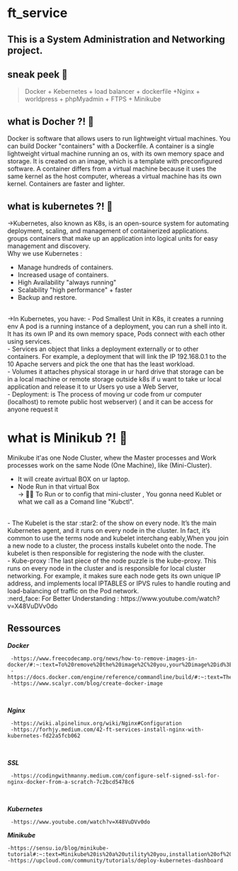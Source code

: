 # ft_service
## This is a System Administration and Networking project.

 ## sneak peek :monocle_face:
  > Docker + Kebernetes + load balancer + dockerfile +Nginx + worldpress + phpMyadmin + FTPS + Minikube
  ## what is Docher ?! :thought_balloon:
 Docker is software that allows users to run lightweight virtual machines. You can build Docker "containers" with a Dockerfile. A container is a single lightweight virtual machine running an os, with its own memory space and storage. It is created on an image, which is a template with preconfigured software. A container differs from a virtual machine because it uses the same kernel as the host computer, whereas a virtual machine has its own kernel. Containers are faster and lighter.
 ## what is kubernetes ?! :thinking:
→Kubernetes, also known as K8s, is an open-source system for automating deployment, scaling, and management of containerized applications. groups containers that make up an application into logical units for easy management and discovery.
<br>
Why we use Kubernetes : 
<br>
- Manage hundreds of containers.
- Increased usage of containers.
- High Availability "always running"
- Scalability "high performance" + faster
- Backup and restore.
 <br>
→In Kubernetes, you have:
- Pod Smallest Unit in K8s, it creates a running env A pod is a running instance of a deployment, you can run a shell into it. It has its own IP       and its own memory space, Pods connect with each other using services.
 <br>
  - Services an object that links a deployment externally or to other containers. For example, a deployment that will link the IP 192.168.0.1 to the 10 Apache servers and pick the one that has the least workload.
<br>
- Volumes it attaches physical storage in ur hard drive that storage can be in a local machine or remote storage  outside k8s
if u want to take ur local application and release it to ur Users yo use a Web Server,
<br>
- Deployment: is The process of  moving ur code  from ur computer (localhost) to  remote public host webserver) ( and it can be access for anyone request it 

# what is Minikub ?! :thought_balloon:
Minikube it'as one Node Cluster, whew the Master processes and Work processes work on the same Node (One Machine), like (Mini-Cluster). <br>
- It will create avirtual BOX on ur laptop.
- Node Run in that  virtual Box <br>
-> :running_woman: To Run  or to config that mini-cluster , You gonna need Kublet or what we call as a Comand line "Kubctl".
<br>
- The Kubelet is the star :star2:	 of the show on every node. It’s the main Kubernetes agent, and it runs on every node in the cluster. In fact, it’s common to use the terms node and kubelet interchang eably,When you join a new node to a cluster, the process installs kubelet onto the node. The kubelet is then responsible for registering the node with the cluster.
<br>
 - Kube-proxy :The last piece of the node puzzle is the kube-proxy. This runs on every node in the cluster and is responsible for local cluster networking. For example, it  makes sure each node gets its own unique IP address, and implements local IPTABLES or IPVS rules to handle routing and load-balancing of traffic on the Pod network.
 <br>
  :nerd_face: For Better Understanding : https://www.youtube.com/watch?v=X48VuDVv0do
 
## Ressources

***Docker***
 
     -https://www.freecodecamp.org/news/how-to-remove-images-in-docker/#:~:text=To%20remove%20the%20image%2C%20you,your%2Dimage%2Did%3E%20.
     -https://docs.docker.com/engine/reference/commandline/build/#:~:text=The%20docker%20build%20command%20builds,a%20file%20in%20the%20context.
     -https://www.scalyr.com/blog/create-docker-image
   
  <br>
  
***Nginx***

     -https://wiki.alpinelinux.org/wiki/Nginx#Configuration
     -https://forhjy.medium.com/42-ft-services-install-nginx-with-kubernetes-fd22a5fcb062
      
  <br>
  
***SSL***

     -https://codingwithmanny.medium.com/configure-self-signed-ssl-for-nginx-docker-from-a-scratch-7c2bcd5478c6
      
   <br>
   
   ***Kubernetes***

     -https://www.youtube.com/watch?v=X48VuDVv0do
   
 ***Minikube*** 
 
    -https://sensu.io/blog/minikube-tutorial#:~:text=Minikube%20is%20a%20utility%20you,installation%20of%20full%2Dblown%20K8s
    -https://upcloud.com/community/tutorials/deploy-kubernetes-dashboard
